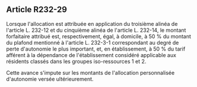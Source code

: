## Article R232-29

Lorsque l'allocation est attribuée en application du troisième alinéa de l'article L. 232-12 et du cinquième
alinéa de l'article L. 232-14, le montant forfaitaire attribué est, respectivement, égal, à domicile, à 50 %
du montant du plafond mentionné à l'article L. 232-3-1 correspondant au degré de perte d'autonomie le
plus important, et, en établissement, à 50 % du tarif afférent à la dépendance de l'établissement considéré
applicable aux résidents classés dans les groupes iso-ressources 1 et 2.

Cette avance s'impute sur les montants de l'allocation personnalisée d'autonomie versée ultérieurement.

